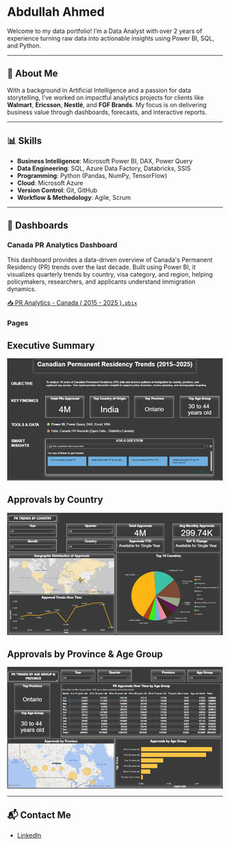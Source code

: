 # Abdullah Ahmed  
Welcome to my data portfolio! I’m a Data Analyst with over 2 years of experience turning raw data into actionable insights using Power BI, SQL, and Python.

---

## 🧠 About Me  
With a background in Artificial Intelligence and a passion for data storytelling, I’ve worked on impactful analytics projects for clients like **Walmart**, **Ericsson**, **Nestlé**, and **FGF Brands**. My focus is on delivering business value through dashboards, forecasts, and interactive reports.

---

## 📊 Skills  
- **Business Intelligence**: Microsoft Power BI, DAX, Power Query  
- **Data Engineering**: SQL, Azure Data Factory, Databricks, SSIS  
- **Programming**: Python (Pandas, NumPy, TensorFlow)  
- **Cloud**: Microsoft Azure  
- **Version Control**: Git, GitHub  
- **Workflow & Methodology**: Agile, Scrum  

---

## 📁 Dashboards  

### Canada PR Analytics Dashboard  
This dashboard provides a data-driven overview of Canada's Permanent Residency (PR) trends over the last decade. Built using Power BI, it visualizes quarterly trends by country, visa category, and region, helping policymakers, researchers, and applicants understand immigration dynamics.

[📥 PR Analytics - Canada ( 2015 - 2025 )`.pbix`]([https://onedrive.live.com/your-link-here](https://1drv.ms/u/c/f5a705bda4166878/ERLuZoInpW1Dili9l6vAQ7AB1Jhc0slsJAa7q5VJTElUWg?e=1I5M2I))

### Pages 

## Executive Summary
![Executive Summary](images/Executive_Summary.jpg)

## Approvals by Country
![Approvals by Country](images/approvals_country.jpg)

## Approvals by Province & Age Group
![Approvals by Province & Age Group](images/approvals_province_agegroup.jpg)

---

## 📬 Contact Me  
- [LinkedIn](https://www.linkedin.com/in/abdu26399)
